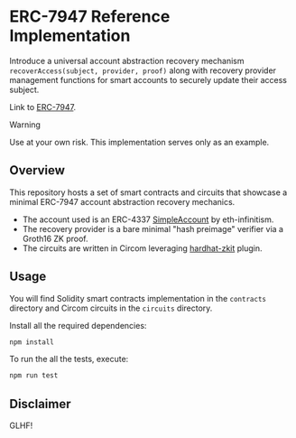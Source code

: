 # ERC-7947 Reference Implementation

Introduce a universal account abstraction recovery mechanism `recoverAccess(subject, provider, proof)` along with recovery provider management functions for smart accounts to securely update their access subject.

Link to [ERC-7947](https://ethereum-magicians.org/t/eip-7947-account-abstraction-recovery-interface-aari/24080).

> [!WARNING]
> Use at your own risk. This implementation serves only as an example.
 
## Overview

This repository hosts a set of smart contracts and circuits that showcase a minimal ERC-7947 account abstraction recovery mechanics.

- The account used is an ERC-4337 [SimpleAccount](https://github.com/eth-infinitism/account-abstraction/blob/develop/contracts/accounts/SimpleAccount.sol) by eth-infinitism.
- The recovery provider is a bare minimal "hash preimage" verifier via a Groth16 ZK proof.
- The circuits are written in Circom leveraging [hardhat-zkit](https://github.com/dl-solarity/hardhat-zkit) plugin.

## Usage

You will find Solidity smart contracts implementation in the `contracts` directory and Circom circuits in the `circuits` directory.

Install all the required dependencies:

```bash
npm install
```

To run the all the tests, execute:

```bash
npm run test
```

## Disclaimer

GLHF!
